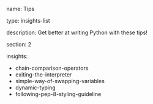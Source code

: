 name: Tips

type: insights-list

description: Get better at writing Python with these tips!

section: 2

insights:
  - chain-comparison-operators
  - exiting-the-interpreter
  - simple-way-of-swapping-variables
  - dynamic-typing
  - following-pep-8-styling-guideline
